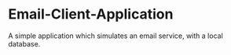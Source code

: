 # Email-Client-Application
A simple application which simulates an email service, with a local database.
